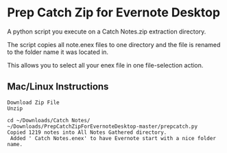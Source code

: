 # Prep Catch Zip for Evernote Desktop

A python script you execute on a Catch Notes.zip extraction directory.

The script copies all note.enex files to one directory and the file is renamed to the folder name it was located in.

This allows you to select all your enex file in one file-selection action. 

## Mac/Linux Instructions

```
Download Zip File
Unzip

cd ~/Downloads/Catch Notes/
~/Downloads/PrepCatchZipForEvernoteDesktop-master/prepcatch.py
Copied 1219 notes into All Notes Gathered directory.
 Added ' Catch Notes.enex' to have Evernote start with a nice folder name.
```
